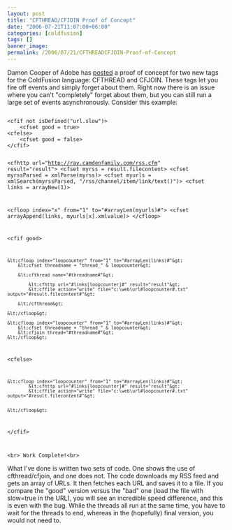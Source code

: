 ```yaml
---
layout: post
title: "CFTHREAD/CFJOIN Proof of Concept"
date: "2006-07-21T11:07:00+06:00"
categories: [coldfusion]
tags: []
banner_image: 
permalink: /2006/07/21/CFTHREADCFJOIN-Proof-of-Concept
---
```


Damon Cooper of Adobe has <a href="http://www.dcooper.org/blog/client/index.cfm?mode=entry&entry=916FEFD9-4E22-1671-57A23859C50FFF47">posted</a> a proof of concept for two new tags for the ColdFusion language: CFTHREAD and CFJOIN. These tags let you fire off events and simply forget about them. Right now there is an issue where you can't "completely" forget about them, but you can still run a large set of events asynchronously. Consider this example:
<!--more-->
<code>
&lt;cfif not isDefined("url.slow")&gt;
	&lt;cfset good = true&gt;
&lt;cfelse&gt;
	&lt;cfset good = false&gt;
&lt;/cfif&gt;

&lt;cfhttp url="http://ray.camdenfamily.com/rss.cfm" result="result"&gt;
&lt;cfset myrss = result.filecontent&gt;
&lt;cfset myrssParsed = xmlParse(myrss)&gt;
&lt;cfset myurls = xmlSearch(myrssParsed, "/rss/channel/item/link/text()")&gt;
&lt;cfset links = arrayNew(1)&gt;

&lt;cfloop index="x" from="1" to="#arrayLen(myurls)#"&gt;
	&lt;cfset arrayAppend(links, myurls[x].xmlvalue)&gt;
&lt;/cfloop&gt;

&lt;cfif good&gt;

	&lt;cfloop index="loopcounter" from="1" to="#arrayLen(links)#"&gt; 
		&lt;cfset threadname = "thread_" & loopcounter&gt;
	
		&lt;cfthread name="#threadname#"&gt;
			
			&lt;cfhttp url="#links[loopcounter]#" result="result"&gt;
			&lt;cffile action="write" file="c:\web\url#loopcounter#.txt" output="#result.filecontent#"&gt;
			
		&lt;/cfthread&gt;
	
	&lt;/cfloop&gt;
	
	&lt;cfloop index="loopcounter" from="1" to="#arrayLen(links)#"&gt; 
		&lt;cfset threadname = "thread_" & loopcounter&gt;
		&lt;cfjoin thread="#threadname#"&gt;
	&lt;/cfloop&gt;

&lt;cfelse&gt;

	&lt;cfloop index="loopcounter" from="1" to="#arrayLen(links)#"&gt; 
			&lt;cfhttp url="#links[loopcounter]#" result="result"&gt;
			&lt;cffile action="write" file="c:\web\url#loopcounter#.txt" output="#result.filecontent#"&gt;
			
	
	&lt;/cfloop&gt;
	
&lt;/cfif&gt;

&lt;br&gt;
Work Complete!&lt;br&gt;
</code>

What I've done is written two sets of code. One shows the use of cfthread/cfjoin, and one does not. The code downloads my RSS feed and gets an array of URLs. It then fetches each URL and saves it to a file. If you compare the "good" version versus the "bad" one (load the file with slow=true in the URL), you will see an incredible speed difference, and this is even with the bug. While the threads all run at the same time, you have to wait for the threads to end, whereas in the (hopefully) final version, you would not need to.